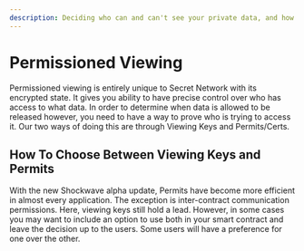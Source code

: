 ```yaml
---
description: Deciding who can and can't see your private data, and how to do it.
---
```


# Permissioned Viewing

Permissioned viewing is entirely unique to Secret Network with its encrypted state. It gives you ability to have precise control over who has access to what data. In order to determine when data is allowed to be released however, you need to have a way to prove who is trying to access it. Our two ways of doing this are through Viewing Keys and Permits/Certs.

## How To Choose Between Viewing Keys and Permits

With the new Shockwave alpha update, Permits have become more efficient in almost every application. The exception is inter-contract communication permissions. Here, viewing keys still hold a lead. However, in some cases you may want to include an option to use both in your smart contract and leave the decision up to the users. Some users will have a preference for one over the other.
